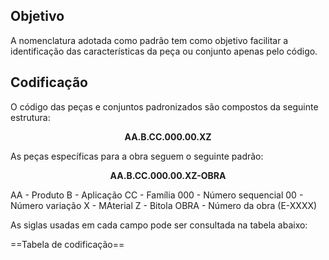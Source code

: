 ## Objetivo
A nomenclatura adotada como padrão tem como objetivo facilitar a identificação das características da peça ou conjunto apenas pelo código.

## Codificação
O código das peças e conjuntos padronizados são compostos da seguinte estrutura:

<p style="text-align:center; font-weight:bold"> AA.B.CC.000.00.XZ </p>

As peças específicas para a obra seguem o seguinte padrão:

<p style="text-align:center; font-weight:bold"> AA.B.CC.000.00.XZ-OBRA </p>

AA - Produto
B - Aplicação
CC - Família
000 - Número sequencial
00 - Número variação
X - MAterial
Z - Bitola
OBRA - Número da obra (E-XXXX)

As siglas usadas em cada campo pode ser consultada na tabela abaixo:

==Tabela de codificação==